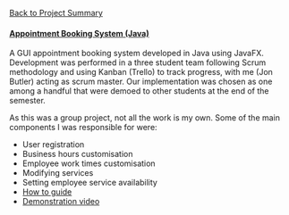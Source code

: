 [Back to Project Summary](https://jonbutler8.github.io/ProjectSummary/)
#### [Appointment Booking System (Java)](https://jonbutler8.github.io/AppointmentBookingSystem)
A GUI appointment booking system developed in Java using JavaFX. Development was performed in a three student team following Scrum methodology and using Kanban (Trello) to track progress, with me (Jon Butler) acting as scrum master. Our implementation was chosen as one among a handful that were demoed to other students at the end of the semester.

As this was a group project, not all the work is my own. Some of the main components I was responsible for were:
* User registration
* Business hours customisation
* Employee work times customisation
* Modifying services
* Setting employee service availability
* [How to guide](https://github.com/jonbutler8/AppointmentBookingSystem/wiki/How-To-Guide)
* [Demonstration video](https://drive.google.com/open?id=0B2zzPuSZOMlLN3pzbUF3SVY2R3c)


